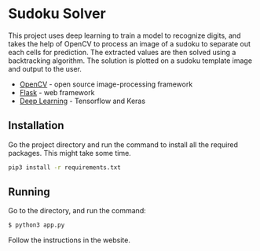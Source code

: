 # Sudoku Solver
This project uses deep learning to train a model to recognize digits, and takes the help of OpenCV to process an image of a sudoku to separate out each cells for prediction. The extracted values are then solved using a backtracking algorithm. The solution is plotted on a sudoku template image and output to the user.

- [OpenCV] - open source image-processing framework
- [Flask] - web framework
- [Deep Learning] - Tensorflow and Keras

## Installation
Go the project directory and run the command to install all the required packages. This might take some time.
```bash
pip3 install -r requirements.txt
```
## Running
Go to the directory, and run the command:
```bash
$ python3 app.py
```
Follow the instructions in the website.

   [OpenCV]: <https://opencv.org/>
   [Flask]: <https://flask.palletsprojects.com/en/2.0.x/>
   [Deep Learning]: <https://www.tensorflow.org/>